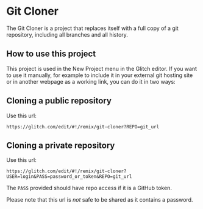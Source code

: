 # Git Cloner

The Git Cloner is a project that replaces itself with a full copy of a git repository, including all branches and all history.

## How to use this project

This project is used in the New Project menu in the Glitch editor. If you want to use it manually, for example to include it in your external git hosting site or in another webpage as a working link, you can do it in two ways:

## Cloning a public repository

Use this url:

    https://glitch.com/edit/#!/remix/git-cloner?REPO=git_url

## Cloning a private repository

Use this url:

    https://glitch.com/edit/#!/remix/git-cloner?USER=login&PASS=password_or_token&REPO=git_url

The `PASS` provided should have repo access if it is a GitHub token.

Please note that this url is _not_ safe to be shared as it contains a password.
